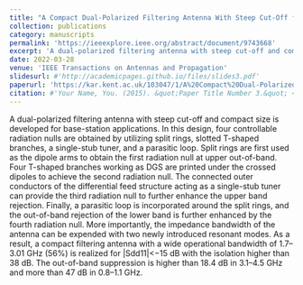 ```yaml
---
title: "A Compact Dual-Polarized Filtering Antenna With Steep Cut-Off for Base-Station Applications"
collection: publications
category: manuscripts
permalink: 'https://ieeexplore.ieee.org/abstract/document/9743668'
excerpt: 'A dual-polarized filtering antenna with steep cut-off and compact size is developed for base-station applications.'
date: 2022-03-28
venue: 'IEEE Transactions on Antennas and Propagation'
slidesurl: #'http://academicpages.github.io/files/slides3.pdf'
paperurl: 'https://kar.kent.ac.uk/103047/1/A%20Compact%20Dual-Polarized%20Filtering%20Antenna%20with%20Steep%20Cut-Off%20for%20Base-Station%20Applications.pdf'
citation: #'Your Name, You. (2015). &quot;Paper Title Number 3.&quot; <i>Journal 1</i>. 1(3).'
---
```


A dual-polarized filtering antenna with steep cut-off and compact size is developed for base-station applications. In this design, four controllable radiation nulls are obtained by utilizing split rings, slotted T-shaped branches, a single-stub tuner, and a parasitic loop. Split rings are first used as the dipole arms to obtain the first radiation null at upper out-of-band. Four T-shaped branches working as DGS are printed under the crossed dipoles to achieve the second radiation null. The connected outer conductors of the differential feed structure acting as a single-stub tuner can provide the third radiation null to further enhance the upper band rejection. Finally, a parasitic loop is incorporated around the split rings, and the out-of-band rejection of the lower band is further enhanced by the fourth radiation null. More importantly, the impedance bandwidth of the antenna can be expended with two newly introduced resonant modes. As a result, a compact filtering antenna with a wide operational bandwidth of 1.7–3.01 GHz (56%) is realized for |Sdd11|<−15 dB with the isolation higher than 38 dB. The out-of-band suppression is higher than 18.4 dB in 3.1–4.5 GHz and more than 47 dB in 0.8–1.1 GHz.
